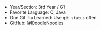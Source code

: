 - Year/Section: 3rd Year / G1
- Favorite Language: C, Java
- One Git Tip Learned: Use `git status` often
- GitHub: @IDoodleNoodles